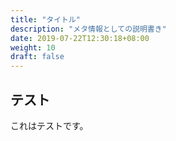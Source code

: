```yaml
---
title: "タイトル"
description: "メタ情報としての説明書き"
date: 2019-07-22T12:30:18+08:00
weight: 10
draft: false
---
```


## テスト
これはテストです。

